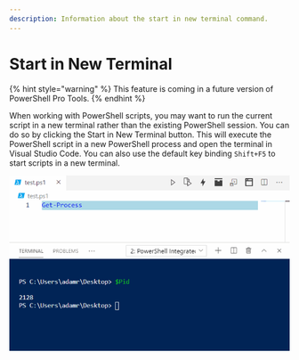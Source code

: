 ```yaml
---
description: Information about the start in new terminal command.
---
```


# Start in New Terminal

{% hint style="warning" %}
This feature is coming in a future version of PowerShell Pro Tools.
{% endhint %}

When working with PowerShell scripts, you may want to run the current script in a new terminal rather than the existing PowerShell session. You can do so by clicking the Start in New Terminal button. This will execute the PowerShell script in a new PowerShell process and open the terminal in Visual Studio Code. You can also use the default key binding `Shift+F5` to start scripts in a new terminal. 

![](../../../.gitbook/assets/new-terminal.gif)





